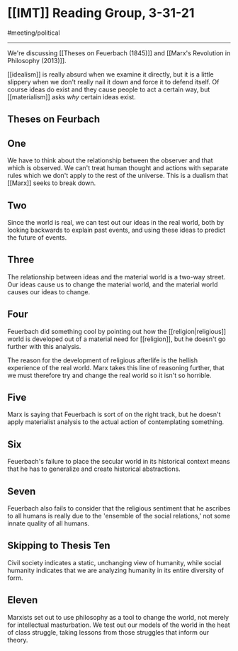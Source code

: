 # [[IMT]] Reading Group, 3-31-21
#meeting/political 

---
We're discussing [[Theses on Feuerbach (1845)]] and [[Marx's Revolution in Philosophy (2013)]]. 

[[idealism]] is really absurd when we examine it directly, but it is a little slippery when we don't really nail it down and force it to defend itself. Of course ideas do exist and they cause people to act a certain way, but [[materialism]] asks *why* certain ideas exist.

## Theses on Feurbach
## One
We have to think about the relationship between the observer and that which is observed. We can't treat human thought and actions with separate rules which we don't apply to the rest of the universe. This is a dualism that [[Marx]] seeks to break down.

## Two
Since the world is real, we can test out our ideas in the real world, both by looking backwards to explain past events, and using these ideas to predict the future of events. 

## Three
The relationship between ideas and the material world is a two-way street. Our ideas cause us to change the material world, and the material world causes our ideas to change. 

## Four
Feuerbach did something cool by pointing out how the [[religion|religious]] world is developed out of a material need for [[religion]], but he doesn't go further with this analysis.

The reason for the development of religious afterlife is the hellish experience of the real world. Marx takes this line of reasoning further, that we must therefore try and change the real world so it isn't so horrible.

## Five
Marx is saying that Feuerbach is sort of on the right track, but he doesn't apply materialist analysis to the actual action of contemplating something. 

## Six
 Feuerbach's failure to place the secular world in its historical context means that he has to generalize and create historical abstractions. 

## Seven
Feuerbach also fails to consider that the religious sentiment that he ascribes to all humans is really due to the 'ensemble of the social relations,' not some innate quality of all humans.

## Skipping to Thesis Ten
Civil society indicates a static, unchanging view of humanity, while social humanity indicates that we are analyzing humanity in its entire diversity of form. 

## Eleven
Marxists set out to use philosophy as a tool to change the world, not merely for intellectual masturbation. We test out our models of the world in the heat of class struggle, taking lessons from those struggles that inform our theory. 